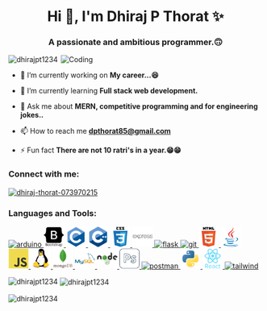 
<!---

[![MasterHead](https://media0.giphy.com/media/Y4ak9Ki2GZCbJxAnJD/200w.webp?cid=ecf05e47t2kf5y4spkfh4cd0e9b49p43q4zwh1ibmkl2f3zt&ep=v1_gifs_search&rid=200w.webp&ct=g)](https://dhirajpt1234.io)

-->


<h1 align="center">Hi 👋, I'm Dhiraj P Thorat ✨</h1>
<h3 align="center">A passionate and ambitious programmer.🙃</h3>

<img align="right" alt="Coding" width="400" src="https://media4.giphy.com/media/CrFLL3CnRpw5ddlBMm/200w.webp?cid=ecf05e474rs2i0cot09ewz06t58d2xc14c1r0abzfb0z8701&ep=v1_gifs_search&rid=200w.webp&ct=g">

<p align="left"> <img src="https://komarev.com/ghpvc/?username=dhirajpt1234&label=Profile%20views&color=0e75b6&style=flat" alt="dhirajpt1234" /> </p>

- 🔭 I’m currently working on **My career...😆**

- 🌱 I’m currently learning **Full stack web development.**

<!--
- 👨‍💻 All of my projects are available at [https://dhirajpt1234.github.io/](https://dhirajpt1234.github.io/)
-->

- 💬 Ask me about **MERN, competitive programming and for engineering jokes..**

- 📫 How to reach me **dpthorat85@gmail.com**

- ⚡ Fun fact **There are not 10 ratri's in a year.😁😁**

<h3 align="left">Connect with me:</h3>
<p align="left">
<a href="https://linkedin.com/in/dhiraj-thorat-073970215" target="blank"><img align="center" src="https://raw.githubusercontent.com/rahuldkjain/github-profile-readme-generator/master/src/images/icons/Social/linked-in-alt.svg" alt="dhiraj-thorat-073970215" height="30" width="40" /></a>
</p>

<h3 align="left">Languages and Tools:</h3>
<p align="left"> <a href="https://www.arduino.cc/" target="_blank" rel="noreferrer"> <img src="https://cdn.worldvectorlogo.com/logos/arduino-1.svg" alt="arduino" width="40" height="40"/> </a> <a href="https://getbootstrap.com" target="_blank" rel="noreferrer"> <img src="https://raw.githubusercontent.com/devicons/devicon/master/icons/bootstrap/bootstrap-plain-wordmark.svg" alt="bootstrap" width="40" height="40"/> </a> <a href="https://www.cprogramming.com/" target="_blank" rel="noreferrer"> <img src="https://raw.githubusercontent.com/devicons/devicon/master/icons/c/c-original.svg" alt="c" width="40" height="40"/> </a> <a href="https://www.w3schools.com/cpp/" target="_blank" rel="noreferrer"> <img src="https://raw.githubusercontent.com/devicons/devicon/master/icons/cplusplus/cplusplus-original.svg" alt="cplusplus" width="40" height="40"/> </a> <a href="https://www.w3schools.com/css/" target="_blank" rel="noreferrer"> <img src="https://raw.githubusercontent.com/devicons/devicon/master/icons/css3/css3-original-wordmark.svg" alt="css3" width="40" height="40"/> </a> <a href="https://expressjs.com" target="_blank" rel="noreferrer"> <img src="https://raw.githubusercontent.com/devicons/devicon/master/icons/express/express-original-wordmark.svg" alt="express" width="40" height="40"/> </a> <a href="https://flask.palletsprojects.com/" target="_blank" rel="noreferrer"> <img src="https://www.vectorlogo.zone/logos/pocoo_flask/pocoo_flask-icon.svg" alt="flask" width="40" height="40"/> </a> <a href="https://git-scm.com/" target="_blank" rel="noreferrer"> <img src="https://www.vectorlogo.zone/logos/git-scm/git-scm-icon.svg" alt="git" width="40" height="40"/> </a> <a href="https://www.w3.org/html/" target="_blank" rel="noreferrer"> <img src="https://raw.githubusercontent.com/devicons/devicon/master/icons/html5/html5-original-wordmark.svg" alt="html5" width="40" height="40"/> </a> <a href="https://www.java.com" target="_blank" rel="noreferrer"> <img src="https://raw.githubusercontent.com/devicons/devicon/master/icons/java/java-original.svg" alt="java" width="40" height="40"/> </a> <a href="https://developer.mozilla.org/en-US/docs/Web/JavaScript" target="_blank" rel="noreferrer"> <img src="https://raw.githubusercontent.com/devicons/devicon/master/icons/javascript/javascript-original.svg" alt="javascript" width="40" height="40"/> </a> <a href="https://www.linux.org/" target="_blank" rel="noreferrer"> <img src="https://raw.githubusercontent.com/devicons/devicon/master/icons/linux/linux-original.svg" alt="linux" width="40" height="40"/> </a> <a href="https://www.mongodb.com/" target="_blank" rel="noreferrer"> <img src="https://raw.githubusercontent.com/devicons/devicon/master/icons/mongodb/mongodb-original-wordmark.svg" alt="mongodb" width="40" height="40"/> </a> <a href="https://www.mysql.com/" target="_blank" rel="noreferrer"> <img src="https://raw.githubusercontent.com/devicons/devicon/master/icons/mysql/mysql-original-wordmark.svg" alt="mysql" width="40" height="40"/> </a> <a href="https://nodejs.org" target="_blank" rel="noreferrer"> <img src="https://raw.githubusercontent.com/devicons/devicon/master/icons/nodejs/nodejs-original-wordmark.svg" alt="nodejs" width="40" height="40"/> </a> <a href="https://www.photoshop.com/en" target="_blank" rel="noreferrer"> <img src="https://raw.githubusercontent.com/devicons/devicon/master/icons/photoshop/photoshop-line.svg" alt="photoshop" width="40" height="40"/> </a> <a href="https://postman.com" target="_blank" rel="noreferrer"> <img src="https://www.vectorlogo.zone/logos/getpostman/getpostman-icon.svg" alt="postman" width="40" height="40"/> </a> <a href="https://www.python.org" target="_blank" rel="noreferrer"> <img src="https://raw.githubusercontent.com/devicons/devicon/master/icons/python/python-original.svg" alt="python" width="40" height="40"/> </a> <a href="https://reactjs.org/" target="_blank" rel="noreferrer"> <img src="https://raw.githubusercontent.com/devicons/devicon/master/icons/react/react-original-wordmark.svg" alt="react" width="40" height="40"/> </a> <a href="https://tailwindcss.com/" target="_blank" rel="noreferrer"> <img src="https://www.vectorlogo.zone/logos/tailwindcss/tailwindcss-icon.svg" alt="tailwind" width="40" height="40"/> </a> </p>

<p><img align="left" src="https://github-readme-stats.vercel.app/api/top-langs?username=dhirajpt1234&show_icons=true&locale=en&layout=compact" alt="dhirajpt1234" /></p>

<p>&nbsp;<img align="center" src="https://github-readme-stats.vercel.app/api?username=dhirajpt1234&show_icons=true&locale=en" alt="dhirajpt1234" /></p>

<p><img align="center" src="https://github-readme-streak-stats.herokuapp.com/?user=dhirajpt1234&" alt="dhirajpt1234" /></p>
